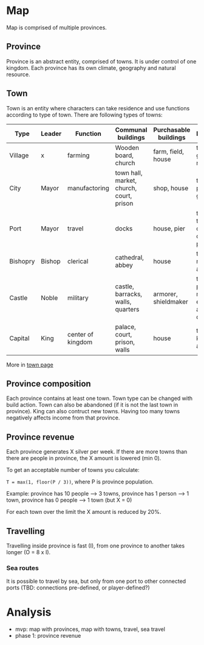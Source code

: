 # Map

Map is comprised of multiple provinces.

## Province
Province is an abstract entity, comprised of towns. It is under control of one kingdom. Each province has its own climate, geography and natural resource.

## Town

Town is an entity where characters can take residence and use functions according to type of town.
There are following types of towns:

| Type     | Leader |  Function         |  Communal buildings                      | Purchasable buildings | Description                                       |
|----------|--------|-------------------|------------------------------------------|-----------------------|---------------------------------------------------|
| Village  | x      | farming           | Wooden board, church                     | farm, field, house    |  town for gathering resources                     |
| City     | Mayor  | manufactoring     | town hall, market, church, court, prison | shop, house           | town for producing goods                          |
| Port     | Mayor  | travel            | docks                                    | house, pier           | town for travelling on sea to other places        |
| Bishopry | Bishop | clerical          | cathedral, abbey                         | house                 | town for religious activities                     |
|  Castle  | Noble | military          | castle, barracks, walls, quarters        | armorer, shieldmaker  | town for producing military equipment and defence |
| Capital  | King   | center of kingdom | palace, court, prison, walls             | house                 | town for king's actions                           |

More in [town page](https://github.com/lazyGamers/mvp-docs/blob/master/kingdoms/towns.md)

## Province composition

Each province contains at least one town. Town type can be changed with build action. Town can also be abandoned (if it is not the last town in province).
King can also contruct new towns. Having too many towns negatively affects income from that province.

## Province revenue
Each province generates X silver per week.
If there are more towns than there are people in province, the X amount is lowered (min 0).

To get an acceptable number of towns you calculate:

`T = max(1, floor(P / 3))`, where P is province population.

Example: province has 10 people --> 3 towns, province has 1 person --> 1 town, province has 0 people --> 1 town (but X = 0)

For each town over the limit the X amount is reduced by 20%.

## Travelling
Travelling inside province is fast (I), from one province to another takes longer (O = 8 x I).

### Sea routes
It is possible to travel by sea, but only from one port to other connected ports (TBD: connections pre-defined, or player-defined?)

# Analysis
* mvp: map with provinces, map with towns, travel, sea travel
* phase 1: province revenue